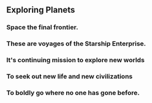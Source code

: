 ## Exploring Planets

### Space the final frontier.
### These are voyages of the Starship Enterprise.
### It's continuing mission to explore new worlds
### To seek out new life and new civilizations
### To boldly go where no one has gone before.
